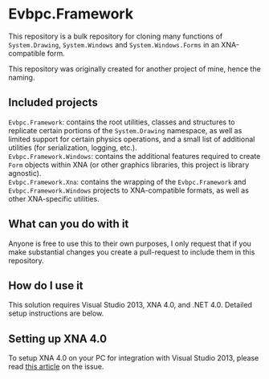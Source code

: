 # Evbpc.Framework

This repository is a bulk repository for cloning many functions of `System.Drawing`, `System.Windows` and `System.Windows.Forms` in an XNA-compatible form.

This repository was originally created for another project of mine, hence the naming.

## Included projects

`Evbpc.Framework`: contains the root utilities, classes and structures to replicate certain portions of the `System.Drawing` namespace, as well as limited support for certain physics operations, and a small list of additional utilities (for serialization, logging, etc.).<br />
`Evbpc.Framework.Windows`: contains the additional features required to create `Form` objects within XNA (or other graphics libraries, this project is library agnostic).<br />
`Evbpc.Framework.Xna`: contains the wrapping of the `Evbpc.Framework` and `Evbpc.Framework.Windows` projects to XNA-compatible formats, as well as other XNA-specific utilities.

## What can you do with it

Anyone is free to use this to their own purposes, I only request that if you make substantial changes you create a pull-request to include them in this repository.

## How do I use it

This solution requires Visual Studio 2013, XNA 4.0, and .NET 4.0. Detailed setup instructions are below.

## Setting up XNA 4.0

To setup XNA 4.0 on your PC for integration with Visual Studio 2013, please read [this article](https://mxa.codeplex.com/wikipage?title=How%20install%20XNA%204.0%20on%20Visual%20Studio%202013&referringTitle=Documentation) on the issue.
